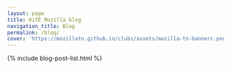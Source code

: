 ```yaml
---
layout: page
title: KiTE Mozilla blog
navigation_title: Blog
permalink: /blog/
cover: 'https://mozillatn.github.io/clubs/assets/mozilla-tn-bannerc.png'
---
```


{% include blog-post-list.html %}
